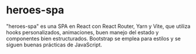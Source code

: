 # heroes-spa
"heroes-spa" es una SPA en React con React Router, Yarn y Vite, que utiliza hooks personalizados, animaciones, buen manejo del estado y componentes bien estructurados. Bootstrap se emplea para estilos y se siguen buenas prácticas de JavaScript.
